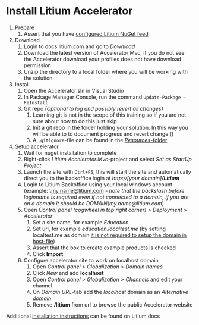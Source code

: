 # Install Litium Accelerator

1. Prepare
    1. Assert that you have [configured Litium NuGet feed](https://docs.litium.com/download/litium-nuget-feed)
1. Download
    1. Login to docs.litium.com and go to _Download_ 
    1. Download the latest version of Accelerator Mvc, if you do not see the Accelerator download your profiles does not have download permission
    1. Unzip the directory to a local folder where you will be working with the solution
1. Install
    1. Open the Accelerator.sln in Visual Studio
    1. In Package Manager Console, run the command `Update-Package –ReInstall`
    1. Git repo _(Optional to log and possibly revert all changes)_
        1. Learning git is not in the scope of this training so if you are not sure about how to do this just skip
        1. Init a git repo in the folder holding your solution. In this way you will be able to to document progress and revert change ()
        1. A `.gitignore`-file can be found in the [_Resources_-folder](Resources/.gitignore)
1. Setup accelerator
    1. Wait for nuget installation to complete
    1. Right-click _Litium.Accelerator.Mvc_-project and select _Set as StartUp Project_
    1. Launch the site with `Ctrl+F5`, this will start the site and automatically direct you to the backoffice login at _http://[your domain]**/Litium**_
    1. Login to Litium Backoffice using your local windows account (example: \my.name@litium.com - _note that the backslash before loginname is required even if not connected to a domain, if you are on a domain it should be DOMAIN\my.name@litium.com_)
    1. Open _Control panel (cogwheel in top right corner) > Deployment > Accelerator_
        1. Set a site name, for example _Education_
        1. Set url, for example _education.localtest.me_ (by setting localtest.me as domain [it is not required to setup the domain in host-file](http://readme.localtest.me/))
        1. Assert that the box to create example products is checked
        1. Click **Import**
    1. Configure accelerator site to work on localhost domain
        1. Open _Control panel > Globalization > Domain names_
        1. Click _New_ and add **localhost**
        1. Open _Control panel > Globalization > Channels_ and edit your channel
        1. On _Domain URL_-tab add the _localhost_ domain as an _Alternative domain_
        1. Remove **/litium** from url to browse the public Accelerator website

Additional [installation instructions](https://docs.litium.com/documentation/litium-accelerators/install-litium-accelerator) can be found on Litium docs